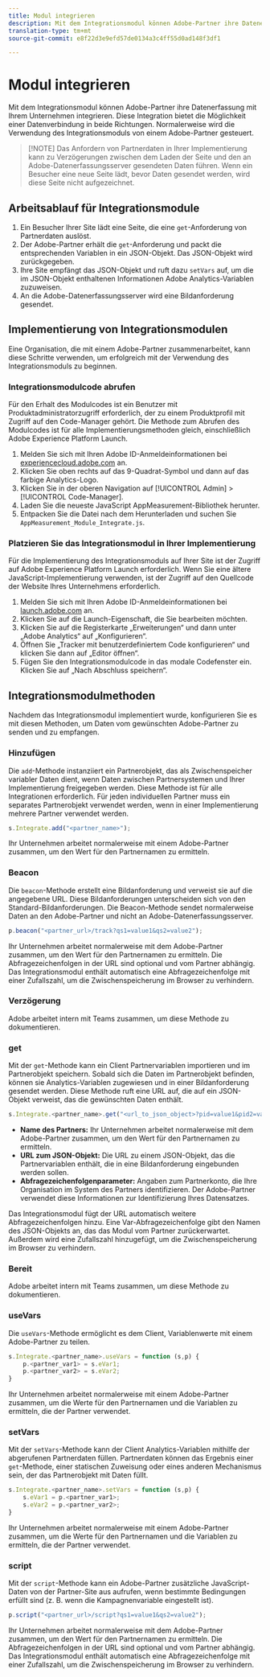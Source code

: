 ```yaml
---
title: Modul integrieren
description: Mit dem Integrationsmodul können Adobe-Partner ihre Datenerfassung mit Ihrem Unternehmen integrieren.
translation-type: tm+mt
source-git-commit: e8f22d3e9efd57de0134a3c4ff55d0ad148f3df1

---
```



# Modul integrieren

Mit dem Integrationsmodul können Adobe-Partner ihre Datenerfassung mit Ihrem Unternehmen integrieren. Diese Integration bietet die Möglichkeit einer Datenverbindung in beide Richtungen. Normalerweise wird die Verwendung des Integrationsmoduls von einem Adobe-Partner gesteuert.

> [!NOTE] Das Anfordern von Partnerdaten in Ihrer Implementierung kann zu Verzögerungen zwischen dem Laden der Seite und den an Adobe-Datenerfassungsserver gesendeten Daten führen. Wenn ein Besucher eine neue Seite lädt, bevor Daten gesendet werden, wird diese Seite nicht aufgezeichnet.

## Arbeitsablauf für Integrationsmodule

1. Ein Besucher Ihrer Site lädt eine Seite, die eine `get`-Anforderung von Partnerdaten auslöst.
2. Der Adobe-Partner erhält die `get`-Anforderung und packt die entsprechenden Variablen in ein JSON-Objekt. Das JSON-Objekt wird zurückgegeben.
3. Ihre Site empfängt das JSON-Objekt und ruft dazu `setVars` auf, um die im JSON-Objekt enthaltenen Informationen Adobe Analytics-Variablen zuzuweisen.
4. An die Adobe-Datenerfassungsserver wird eine Bildanforderung gesendet.

## Implementierung von Integrationsmodulen

Eine Organisation, die mit einem Adobe-Partner zusammenarbeitet, kann diese Schritte verwenden, um erfolgreich mit der Verwendung des Integrationsmoduls zu beginnen.

### Integrationsmodulcode abrufen

Für den Erhalt des Modulcodes ist ein Benutzer mit Produktadministratorzugriff erforderlich, der zu einem Produktprofil mit Zugriff auf den Code-Manager gehört. Die Methode zum Abrufen des Modulcodes ist für alle Implementierungsmethoden gleich, einschließlich Adobe Experience Platform Launch.

1. Melden Sie sich mit Ihren Adobe ID-Anmeldeinformationen bei [experiencecloud.adobe.com](https://experiencecloud.adobe.com) an.
1. Klicken Sie oben rechts auf das 9-Quadrat-Symbol und dann auf das farbige Analytics-Logo.
1. Klicken Sie in der oberen Navigation auf [!UICONTROL Admin] > [!UICONTROL Code-Manager].
1. Laden Sie die neueste JavaScript AppMeasurement-Bibliothek herunter.
1. Entpacken Sie die Datei nach dem Herunterladen und suchen Sie `AppMeasurement_Module_Integrate.js`.

### Platzieren Sie das Integrationsmodul in Ihrer Implementierung

Für die Implementierung des Integrationsmoduls auf Ihrer Site ist der Zugriff auf Adobe Experience Platform Launch erforderlich. Wenn Sie eine ältere JavaScript-Implementierung verwenden, ist der Zugriff auf den Quellcode der Website Ihres Unternehmens erforderlich.

1. Melden Sie sich mit Ihren Adobe ID-Anmeldeinformationen bei [launch.adobe.com](https://launch.adobe.com) an.
2. Klicken Sie auf die Launch-Eigenschaft, die Sie bearbeiten möchten.
3. Klicken Sie auf die Registerkarte „Erweiterungen“ und dann unter „Adobe Analytics“ auf „Konfigurieren“.
4. Öffnen Sie „Tracker mit benutzerdefiniertem Code konfigurieren“ und klicken Sie dann auf „Editor öffnen“.
5. Fügen Sie den Integrationsmodulcode in das modale Codefenster ein. Klicken Sie auf „Nach Abschluss speichern“.

## Integrationsmodulmethoden

Nachdem das Integrationsmodul implementiert wurde, konfigurieren Sie es mit diesen Methoden, um Daten vom gewünschten Adobe-Partner zu senden und zu empfangen.

### Hinzufügen

Die `add`-Methode instanziiert ein Partnerobjekt, das als Zwischenspeicher variabler Daten dient, wenn Daten zwischen Partnersystemen und Ihrer Implementierung freigegeben werden. Diese Methode ist für alle Integrationen erforderlich. Für jeden individuellen Partner muss ein separates Partnerobjekt verwendet werden, wenn in einer Implementierung mehrere Partner verwendet werden.

```JavaScript
s.Integrate.add("<partner_name>");
```

Ihr Unternehmen arbeitet normalerweise mit einem Adobe-Partner zusammen, um den Wert für den Partnernamen zu ermitteln.

### Beacon

Die `beacon`-Methode erstellt eine Bildanforderung und verweist sie auf die angegebene URL. Diese Bildanforderungen unterscheiden sich von den Standard-Bildanforderungen. Die Beacon-Methode sendet normalerweise Daten an den Adobe-Partner und nicht an Adobe-Datenerfassungsserver.

```JavaScript
p.beacon("<partner_url>/track?qs1=value1&qs2=value2");
```

Ihr Unternehmen arbeitet normalerweise mit dem Adobe-Partner zusammen, um den Wert für den Partnernamen zu ermitteln. Die Abfragezeichenfolgen in der URL sind optional und vom Partner abhängig. Das Integrationsmodul enthält automatisch eine Abfragezeichenfolge mit einer Zufallszahl, um die Zwischenspeicherung im Browser zu verhindern.

### Verzögerung

Adobe arbeitet intern mit Teams zusammen, um diese Methode zu dokumentieren.

### get

Mit der `get`-Methode kann ein Client Partnervariablen importieren und im Partnerobjekt speichern. Sobald sich die Daten im Partnerobjekt befinden, können sie Analytics-Variablen zugewiesen und in einer Bildanforderung gesendet werden. Diese Methode ruft eine URL auf, die auf ein JSON-Objekt verweist, das die gewünschten Daten enthält.

```JavaScript
s.Integrate.<partner_name>.get("<url_to_json_object>?pid=value1&pid2=value2");
```

* **Name des Partners:** Ihr Unternehmen arbeitet normalerweise mit dem Adobe-Partner zusammen, um den Wert für den Partnernamen zu ermitteln.
* **URL zum JSON-Objekt:** Die URL zu einem JSON-Objekt, das die Partnervariablen enthält, die in eine Bildanforderung eingebunden werden sollen.
* **Abfragezeichenfolgenparameter:** Angaben zum Partnerkonto, die Ihre Organisation im System des Partners identifizieren. Der Adobe-Partner verwendet diese Informationen zur Identifizierung Ihres Datensatzes.

Das Integrationsmodul fügt der URL automatisch weitere Abfragezeichenfolgen hinzu. Eine Var-Abfragezeichenfolge gibt den Namen des JSON-Objekts an, das das Modul vom Partner zurückerwartet. Außerdem wird eine Zufallszahl hinzugefügt, um die Zwischenspeicherung im Browser zu verhindern.

### Bereit

Adobe arbeitet intern mit Teams zusammen, um diese Methode zu dokumentieren.

### useVars

Die `useVars`-Methode ermöglicht es dem Client, Variablenwerte mit einem Adobe-Partner zu teilen.

```JavaScript
s.Integrate.<partner_name>.useVars = function (s,p) {
    p.<partner_var1> = s.eVar1;
    p.<partner_var2> = s.eVar2;
}
```

Ihr Unternehmen arbeitet normalerweise mit einem Adobe-Partner zusammen, um die Werte für den Partnernamen und die Variablen zu ermitteln, die der Partner verwendet.

### setVars

Mit der `setVars`-Methode kann der Client Analytics-Variablen mithilfe der abgerufenen Partnerdaten füllen. Partnerdaten können das Ergebnis einer `get`-Methode, einer statischen Zuweisung oder eines anderen Mechanismus sein, der das Partnerobjekt mit Daten füllt.

```JavaScript
s.Integrate.<partner_name>.setVars = function (s,p) {
    s.eVar1 = p.<partner_var1>;
    s.eVar2 = p.<partner_var2>;
}
```

Ihr Unternehmen arbeitet normalerweise mit einem Adobe-Partner zusammen, um die Werte für den Partnernamen und die Variablen zu ermitteln, die der Partner verwendet.

### script

Mit der `script`-Methode kann ein Adobe-Partner zusätzliche JavaScript-Daten von der Partner-Site aus aufrufen, wenn bestimmte Bedingungen erfüllt sind (z. B. wenn die Kampagnenvariable eingestellt ist).

```JavaScript
p.script("<partner_url>/script?qs1=value1&qs2=value2");
```

Ihr Unternehmen arbeitet normalerweise mit dem Adobe-Partner zusammen, um den Wert für den Partnernamen zu ermitteln. Die Abfragezeichenfolgen in der URL sind optional und vom Partner abhängig. Das Integrationsmodul enthält automatisch eine Abfragezeichenfolge mit einer Zufallszahl, um die Zwischenspeicherung im Browser zu verhindern.
